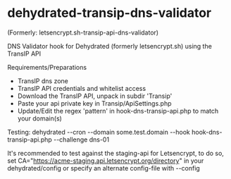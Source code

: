 # dehydrated-transip-dns-validator

(Formerly: letsencrypt.sh-transip-api-dns-validator)

DNS Validator hook for Dehydrated (formerly letsencrypt.sh) using the TransIP API

Requirements/Preparations
  - TransIP dns zone
  - TransIP API credentials and whitelist access
  - Download the TransIP API, unpack in subdir 'Transip'
  - Paste your api private key in Transip/ApiSettings.php
  - Update/Edit the regex 'pattern' in hook-dns-transip-api.php to match your domain(s)

Testing:
  dehydrated --cron --domain some.test.domain --hook hook-dns-transip-api.php --challenge dns-01

It's recommended to test against the staging-api for Letsencrypt, to do so, set
  CA="https://acme-staging.api.letsencrypt.org/directory"
in your dehydrated/config or specify an alternate config-file with --config
